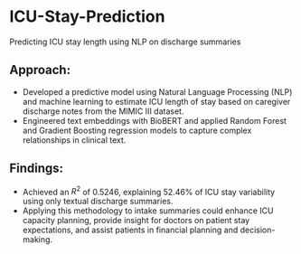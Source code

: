 # ICU-Stay-Prediction
Predicting ICU stay length using NLP on discharge summaries

## Approach:
- Developed a predictive model using Natural Language Processing (NLP) and machine learning to estimate ICU length of stay based on caregiver discharge notes from the MIMIC III dataset.
- Engineered text embeddings with BioBERT and applied Random Forest and Gradient Boosting regression models to capture complex relationships in clinical text.

## Findings:
- Achieved an $R^2$ of 0.5246, explaining 52.46% of ICU stay variability using only textual discharge summaries.
- Applying this methodology to intake summaries could enhance ICU capacity planning, provide insight for doctors on patient stay expectations, and assist patients in financial planning and decision-making.














